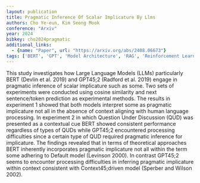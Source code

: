 ```yaml
---
layout: publication
title: Pragmatic Inference Of Scalar Implicature By Llms
authors: Cho Ye-eun, Kim Seong Mook
conference: "Arxiv"
year: 2024
bibkey: cho2024pragmatic
additional_links:
  - {name: "Paper", url: "https://arxiv.org/abs/2408.06673"}
tags: ['BERT', 'GPT', 'Model Architecture', 'RAG', 'Reinforcement Learning']
---
```

This study investigates how Large Language Models (LLMs) particularly BERT (Devlin et al. 2019) and GPT45;2 (Radford et al. 2019) engage in pragmatic inference of scalar implicature such as some. Two sets of experiments were conducted using cosine similarity and next sentence/token prediction as experimental methods. The results in experiment 1 showed that both models interpret some as pragmatic implicature not all in the absence of context aligning with human language processing. In experiment 2 in which Question Under Discussion (QUD) was presented as a contextual cue BERT showed consistent performance regardless of types of QUDs while GPT45;2 encountered processing difficulties since a certain type of QUD required pragmatic inference for implicature. The findings revealed that in terms of theoretical approaches BERT inherently incorporates pragmatic implicature not all within the term some adhering to Default model (Levinson 2000). In contrast GPT45;2 seems to encounter processing difficulties in inferring pragmatic implicature within context consistent with Context45;driven model (Sperber and Wilson 2002).
